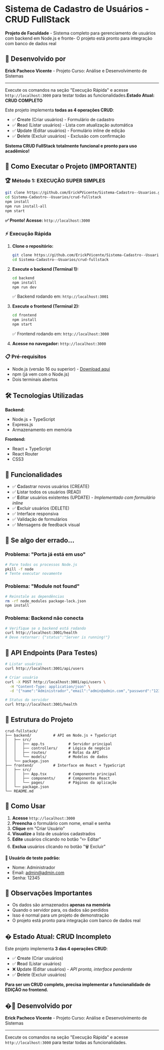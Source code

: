 # Sistema de Cadastro de Usuários - CRUD FullStack

**Projeto de Faculdade** - Sistema completo para gerenciamento de usuários com backend em Node.js e fronte- O projeto está pronto para integração com banco de dados real

## 👤 Desenvolvido por

**Erick Pacheco Vicente** - Projeto Curso: Análise e Desenvolvimento de Sistemas

---

Execute os comandos na seção "Execução Rápida" e acesse `http://localhost:3000` para testar todas as funcionalidades.**Estado Atual: CRUD COMPLETO**

Este projeto implementa **todas as 4 operações CRUD**:
- ✅ **C**reate (Criar usuários) - Formulário de cadastro
- ✅ **R**ead (Listar usuários) - Lista com atualização automática
- ✅ **U**pdate (Editar usuários) - Formulário inline de edição
- ✅ **D**elete (Excluir usuários) - Exclusão com confirmação

**Sistema CRUD FullStack totalmente funcional e pronto para uso acadêmico!**

## 🚀 Como Executar o Projeto (IMPORTANTE)

### 🏆 Método 1: EXECUÇÃO SUPER SIMPLES

```bash
git clone https://github.com/ErickPVicente/Sistema-Cadastro--Usuarios.git
cd Sistema-Cadastro--Usuarios/crud-fullstack
npm install
npm run install-all
npm start
```
**✅ Pronto! Acesse:** `http://localhost:3000`

### ⚡ Execução Rápida

1. **Clone o repositório:**
   ```bash
   git clone https://github.com/ErickPVicente/Sistema-Cadastro--Usuarios.git
   cd Sistema-Cadastro--Usuarios/crud-fullstack
   ```

2. **Execute o backend (Terminal 1):**
   ```bash
   cd backend
   npm install
   npm run dev
   ```
   ✅ Backend rodando em: `http://localhost:3001`

3. **Execute o frontend (Terminal 2):**
   ```bash
   cd frontend
   npm install
   npm start
   ```
   ✅ Frontend rodando em: `http://localhost:3000`

4. **Acesse no navegador:** `http://localhost:3000`

### 📋 Pré-requisitos

- Node.js (versão 16 ou superior) - [Download aqui](https://nodejs.org/)
- npm (já vem com o Node.js)
- Dois terminais abertos

## 🛠️ Tecnologias Utilizadas

**Backend:**
- Node.js + TypeScript
- Express.js
- Armazenamento em memória

**Frontend:**
- React + TypeScript
- React Router
- CSS3

## 📱 Funcionalidades

- ✅ **C**adastrar novos usuários (CREATE)
- ✅ **L**istar todos os usuários (READ)
- ✅ **E**ditar usuários existentes (UPDATE) - *Implementado com formulário inline*
- ✅ **E**xcluir usuários (DELETE)
- ✅ Interface responsiva
- ✅ Validação de formulários
- ✅ Mensagens de feedback visual

## 🔧 Se algo der errado...

### Problema: "Porta já está em uso"
```bash
# Pare todos os processos Node.js
pkill -f node
# Tente executar novamente
```

### Problema: "Module not found"
```bash
# Reinstale as dependências
rm -rf node_modules package-lock.json
npm install
```

### Problema: Backend não conecta
```bash
# Verifique se o backend está rodando
curl http://localhost:3001/health
# Deve retornar: {"status":"Server is running!"}
```

## 📡 API Endpoints (Para Testes)

```bash
# Listar usuários
curl http://localhost:3001/api/users

# Criar usuário
curl -X POST http://localhost:3001/api/users \
  -H "Content-Type: application/json" \
  -d '{"name":"Administrador","email":"admin@admin.com","password":"12345"}'

# Status do servidor
curl http://localhost:3001/health
```

## 📁 Estrutura do Projeto

```
crud-fullstack/
├── backend/          # API em Node.js + TypeScript
│   ├── src/
│   │   ├── app.ts           # Servidor principal
│   │   ├── controllers/     # Lógica de negócio
│   │   ├── routes/          # Rotas da API
│   │   └── models/          # Modelos de dados
│   └── package.json
├── frontend/         # Interface em React + TypeScript
│   ├── src/
│   │   ├── App.tsx          # Componente principal
│   │   ├── components/      # Componentes React
│   │   └── pages/           # Páginas da aplicação
│   └── package.json
└── README.md
```

## 📝 Como Usar

1. **Acesse** `http://localhost:3000`
2. **Preencha** o formulário com nome, email e senha
3. **Clique** em "Criar Usuário"
4. **Visualize** a lista de usuários cadastrados
5. **Edite** usuários clicando no botão "✏️ Editar"
6. **Exclua** usuários clicando no botão "🗑️ Excluir"

**👤 Usuário de teste padrão:**
- Nome: Administrador
- Email: admin@admin.com
- Senha: 12345

## 💾 Observações Importantes

- Os dados são armazenados **apenas na memória**
- Quando o servidor para, os dados são perdidos
- Isso é normal para um projeto de demonstração
- O projeto está pronto para integração com banco de dados real

## � **Estado Atual: CRUD Incompleto**

Este projeto implementa **3 das 4 operações CRUD**:
- ✅ **C**reate (Criar usuários)
- ✅ **R**ead (Listar usuários) 
- ❌ **U**pdate (Editar usuários) - *API pronta, interface pendente*
- ✅ **D**elete (Excluir usuários)

**Para ser um CRUD completo, precisa implementar a funcionalidade de EDIÇÃO no frontend.**

## �👤 Desenvolvido por

**Erick Pacheco Vicente** - Projeto Curso: Análise e Desenvolvimento de Sistemas

---

Execute os comandos na seção "Execução Rápida" e acesse `http://localhost:3000` para testar todas as funcionalidades.